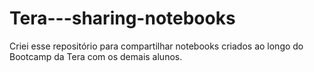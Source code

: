 # Tera---sharing-notebooks
Criei esse repositório para compartilhar notebooks criados ao longo do Bootcamp da Tera com os demais alunos.
